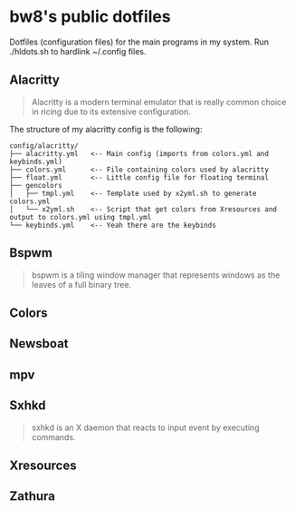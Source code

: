 # bw8's public dotfiles
Dotfiles (configuration files) for the main programs in my system.
Run ./hldots.sh to hardlink ~/.config files.
## Alacritty
> Alacritty is a modern terminal emulator that is really common choice in ricing due to its extensive configuration.

The structure of my alacritty config is the following:
```
config/alacritty/
├── alacritty.yml   <-- Main config (imports from colors.yml and keybinds.yml)
├── colors.yml      <-- File containing colors used by alacritty
├── float.yml       <-- Little config file for floating terminal
├── gencolors
│   ├── tmpl.yml    <-- Template used by x2yml.sh to generate colors.yml
│   └── x2yml.sh    <-- Script that get colors from Xresources and output to colors.yml using tmpl.yml
└── keybinds.yml    <-- Yeah there are the keybinds
```

## Bspwm
> bspwm is a tiling window manager that represents windows as the leaves of a full binary tree.
## Colors
## Newsboat
## mpv
## Sxhkd
> sxhkd is an X daemon that reacts to input event by executing commands.
## Xresources
## Zathura
